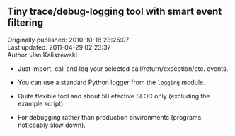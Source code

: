 ## Tiny trace/debug-logging tool with smart event filtering  
Originally published: 2010-10-18 23:25:07  
Last updated: 2011-04-29 02:23:37  
Author: Jan Kaliszewski  
  
* Just import, call and log your selected call/return/exception/etc. events.

* You can use a standard Python logger from the `logging` module.

* Quite flexible tool and about 50 efective SLOC only (excluding the example script).

* For debugging rather than production environments (programs noticeably slow down).
